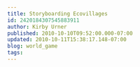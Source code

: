 ```yaml
---
title: Storyboarding Ecovillages
id: 2420184307545883911
author: Kirby Urner
published: 2010-10-10T09:52:00.000-07:00
updated: 2010-10-11T15:38:17.148-07:00
blog: world_game
tags: 
---
```


